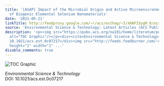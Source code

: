 ```yaml
---
title: '[ASAP] Impact of the Microbial Origin and Active Microenvironment on the Shape
  of Biogenic Elemental Selenium Nanomaterials'
date: '2021-05-21'
linkTitle: http://feedproxy.google.com/~r/acs/esthag/~3/XANF33ygM_0/acs.est.0c07217
source: 'Environmental Science & Technology: Latest Articles (ACS Publications)'
description: '<p><img src="https://pubs.acs.org/na101/home/literatum/publisher/achs/journals/content/esthag/0/esthag.ahead-of-print/acs.est.0c07217/20210521/images/medium/es0c07217_0006.gif"
  alt="TOC Graphic"/></p><div><cite>Environmental Science & Technology</cite></div><div>DOI:
  10.1021/acs.est.0c07217</div><img src="http://feeds.feedburner.com/~r/acs/esthag/~4/XANF33ygM_0"
  height="1" width="1" ...'
disable_comments: true
---
```

<p><img src="https://pubs.acs.org/na101/home/literatum/publisher/achs/journals/content/esthag/0/esthag.ahead-of-print/acs.est.0c07217/20210521/images/medium/es0c07217_0006.gif" alt="TOC Graphic"/></p><div><cite>Environmental Science & Technology</cite></div><div>DOI: 10.1021/acs.est.0c07217</div><img src="http://feeds.feedburner.com/~r/acs/esthag/~4/XANF33ygM_0" height="1" width="1" ...
